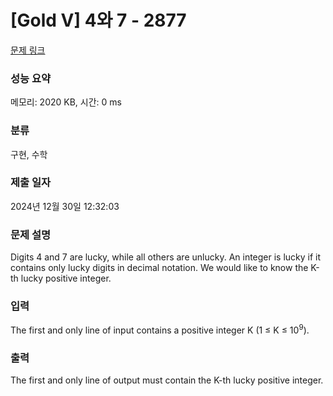 # [Gold V] 4와 7 - 2877 

[문제 링크](https://www.acmicpc.net/problem/2877) 

### 성능 요약

메모리: 2020 KB, 시간: 0 ms

### 분류

구현, 수학

### 제출 일자

2024년 12월 30일 12:32:03

### 문제 설명

<p>Digits 4 and 7 are lucky, while all others are unlucky. An integer is lucky if it contains only lucky digits in decimal notation. We would like to know the K-th lucky positive integer. </p>

### 입력 

 <p>The first and only line of input contains a positive integer K (1 ≤ K ≤ 10<sup>9</sup>).</p>

### 출력 

 <p>The first and only line of output must contain the K-th lucky positive integer. </p>

<p> </p>

